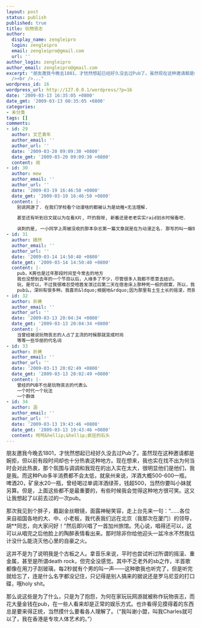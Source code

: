 ```yaml
---
layout: post
status: publish
published: true
title: 玩物丧志
author:
  display_name: zengleipro
  login: zengleipro
  email: zengleipro@gmail.com
  url: ''
author_login: zengleipro
author_email: zengleipro@gmail.com
excerpt: "朋友邀我今晚去1801，才恍然想起已经好久没去过Pub了。虽然现在这种邀请都是婉拒，但以前有段时间却也十分热衷这种地方。现在想来，我也实在找不出为何当时会对此热衷，那个氛围与调调和我现在的出入实在太大，很明显他们是他们，我是我。而这种Pub多半消费都不会太低，就泉州来说，洋酒大概500-600一瓶，啤酒20，矿泉水20一瓶，曾经喝过单调洋酒绿茶，钱超500，当然你要叫小妹就另算。但是，上面这些都不是最重要的，有些时候我会觉得这种地方很可笑。这又让我想起了以前去过的一次pub。<br
  /><br />..."
wordpress_id: 16
wordpress_url: http://127.0.0.1/wordpress/?p=16
date: '2009-03-13 16:35:05 +0800'
date_gmt: '2009-03-13 08:35:05 +0800'
categories:
- 未分类
tags: []
comments:
- id: 29
  author: 文艺青年
  author_email: ''
  author_url: ''
  date: '2009-03-20 09:09:30 +0800'
  date_gmt: '2009-03-20 09:09:30 +0800'
  content: 阅
- id: 30
  author: mew
  author_email: ''
  author_url: ''
  date: '2009-03-19 16:46:50 +0800'
  date_gmt: '2009-03-19 16:46:50 +0800'
  content: |-
    别说网游了. 在我们学校看个动漫啥的都被认为是幼稚+无法理解.

    甚至还有听到日文就以为在看X片, 吓的我呀, 新番还是老老实实raid划水时候看吧.

    讽刺的是, 一小同学上周被没收的那本杂志第一篇文章就是在为动漫正名. 那写的叫一煽情, 只可惜估计那老师连翻的兴趣都没呢.
- id: 31
  author: 嫣然
  author_email: ''
  author_url: ''
  date: '2009-03-14 14:50:40 +0800'
  date_gmt: '2009-03-14 14:50:40 +0800'
  content: |-
    pub，K房也是过年那段时间至今常去的地方
    我也没想到去年的一个节目以后，人缘多了不少，尽管很多人我都不愿意去结识。
    玩，是可以，不过我很难忍受喧嚣发泄过后第二天在宿舍床上那种死一般的寂寞，所以，我尽量不去了。
    pub么，深圳有很多种。我喜欢&ldquo;根据地&rdquo;因为那里有土生土长的摇滚，而我身边的小朋友们喜欢去&ldquo;soho&rdquo;因为够闹。
- id: 32
  author: 祈祷
  author_email: ''
  author_url: ''
  date: '2009-03-13 20:04:34 +0800'
  date_gmt: '2009-03-13 20:04:34 +0800'
  content: |-
    当曾经被说玩物丧志的人占了主流的时候那就变成时尚
    等等一些华丽的代名词
- id: 33
  author: 祈祷
  author_email: ''
  author_url: ''
  date: '2009-03-13 20:02:49 +0800'
  date_gmt: '2009-03-13 20:02:49 +0800'
  content: |-
    曾经的PUB不也是玩物丧志的代表么
    一个时代一个玩法
    一个群体
- id: 34
  author: 涵
  author_email: ''
  author_url: ''
  date: '2009-03-13 19:43:46 +0800'
  date_gmt: '2009-03-13 19:43:46 +0800'
  content: 呵呵&hellip;&hellip;疯狂的石头
---
```

朋友邀我今晚去1801，才恍然想起已经好久没去过Pub了。虽然现在这种邀请都是婉拒，但以前有段时间却也十分热衷这种地方。现在想来，我也实在找不出为何当时会对此热衷，那个氛围与调调和我现在的出入实在太大，很明显他们是他们，我是我。而这种Pub多半消费都不会太低，就泉州来说，洋酒大概500-600一瓶，啤酒20，矿泉水20一瓶，曾经喝过单调洋酒绿茶，钱超500，当然你要叫小妹就另算。但是，上面这些都不是最重要的，有些时候我会觉得这种地方很可笑。这又让我想起了以前去过的一次pub。

那次我见到个胖子，戴副金丝眼镜，面露神秘笑容，走上台先来一句：“……各位来自祖国各地的大、中、小老板，我代表我们远在北京（我那次在厦门）的领导，胡**同志，向大家问好！”然后即兴唱了一首加州旅馆。凭心说，唱得还可以，这可以从唱完之后他脸上的陶醉表情看出来。那时除非你给他迎头一盆冷水不然我估计没什么能浇灭他心里的自豪之火。

这并不是为了说明我是个古板之人。拿音乐来说，平时也尝试听过所谓的摇滚、重金属，甚至是所谓death rock，但完全没感觉。其中不乏老外的sb之作，半首歌都像在用刀子刮玻璃，每2秒就有个男的叫一声——这种歌我也听完了，但是听完就给忘了，连是什么名字都没记住，只记得是别人搞来的据说还是罗马尼亚的打口碟，哦holy shit。

那么说这些是为了什么，只是为了抱怨，为何在家玩玩网游就被称作玩物丧志，而花大量金钱在pub，在一些人看来却是正常的娱乐方式。也许看得见摸得着的东西总是要来得正统，当然摸什么要看各人理解了。（“我叫谢小盟，叫我Charles就可以了，我在香港是专攻人体艺术的。”）